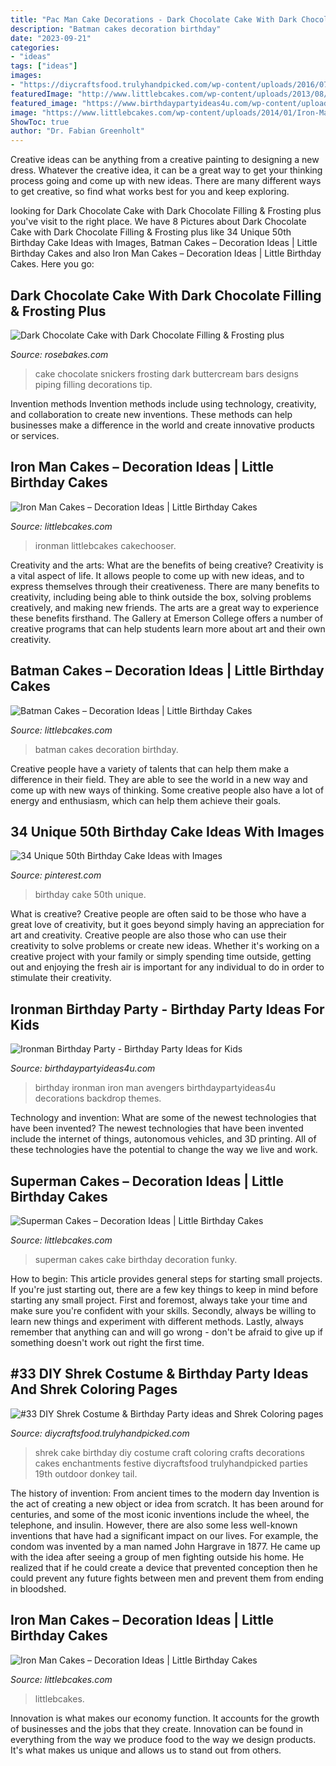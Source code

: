 ```yaml
---
title: "Pac Man Cake Decorations - Dark Chocolate Cake With Dark Chocolate Filling &amp; Frosting Plus"
description: "Batman cakes decoration birthday"
date: "2023-09-21"
categories:
- "ideas"
tags: ["ideas"]
images:
- "https://diycraftsfood.trulyhandpicked.com/wp-content/uploads/2016/07/Shrek-Party-Idea_ce.jpg"
featuredImage: "http://www.littlebcakes.com/wp-content/uploads/2013/08/Superman-Cakes-Images.jpg"
featured_image: "https://www.birthdaypartyideas4u.com/wp-content/uploads/2015/07/ironman-birthday-party-backdrop-550x825.jpg"
image: "https://www.littlebcakes.com/wp-content/uploads/2014/01/Iron-Man-Cake-Ideas.jpg"
ShowToc: true
author: "Dr. Fabian Greenholt"
---
```



Creative ideas can be anything from a creative painting to designing a new dress. Whatever the creative idea, it can be a great way to get your thinking process going and come up with new ideas. There are many different ways to get creative, so find what works best for you and keep exploring.

	

		
looking for Dark Chocolate Cake with Dark Chocolate Filling &amp; Frosting plus you've visit to the right place. We have 8 Pictures about Dark Chocolate Cake with Dark Chocolate Filling &amp; Frosting plus like 34 Unique 50th Birthday Cake Ideas with Images, Batman Cakes – Decoration Ideas | Little Birthday Cakes and also Iron Man Cakes – Decoration Ideas | Little Birthday Cakes. Here you go:
		
    
## Dark Chocolate Cake With Dark Chocolate Filling &amp; Frosting Plus

<img loading=lazy src="https://rosebakes.com/wp-content/uploads/2012/08/Chocolate-Cake-with-Dark-Chocolate-Buttercream-and-Snickers.jpg" onerror="this.onerror=null;this.src='https://tse4.mm.bing.net/th?id=OIP.rQa2vhYdDicsoupcWCjOgwHaHg&amp;pid=15.1';" alt="Dark Chocolate Cake with Dark Chocolate Filling &amp; Frosting plus">

_Source: rosebakes.com_

>cake chocolate snickers frosting dark buttercream bars designs piping filling decorations tip. 

	

Invention methods
Invention methods include using technology, creativity, and collaboration to create new inventions. These methods can help businesses make a difference in the world and create innovative products or services.

    
## Iron Man Cakes – Decoration Ideas | Little Birthday Cakes

<img loading=lazy src="https://www.littlebcakes.com/wp-content/uploads/2014/01/Iron-Man-Cake-Ideas.jpg" onerror="this.onerror=null;this.src='https://tse2.mm.bing.net/th?id=OIP._CtdlnvCvYU7K9LmkrNM3QHaJ4&amp;pid=15.1';" alt="Iron Man Cakes – Decoration Ideas | Little Birthday Cakes">

_Source: littlebcakes.com_

>ironman littlebcakes cakechooser. 

	

Creativity and the arts: What are the benefits of being creative?
Creativity is a vital aspect of life. It allows people to come up with new ideas, and to express themselves through their creativeness. There are many benefits to creativity, including being able to think outside the box, solving problems creatively, and making new friends. The arts are a great way to experience these benefits firsthand. The Gallery at Emerson College offers a number of creative programs that can help students learn more about art and their own creativity.

    
## Batman Cakes – Decoration Ideas | Little Birthday Cakes

<img loading=lazy src="http://www.littlebcakes.com/wp-content/uploads/2013/08/Batman-Cakes-Images.jpg" onerror="this.onerror=null;this.src='https://tse1.mm.bing.net/th?id=OIP.YztuGIwHzfOy1faAhz8bCgHaFj&amp;pid=15.1';" alt="Batman Cakes – Decoration Ideas | Little Birthday Cakes">

_Source: littlebcakes.com_

>batman cakes decoration birthday. 

	

Creative people have a variety of talents that can help them make a difference in their field. They are able to see the world in a new way and come up with new ways of thinking. Some creative people also have a lot of energy and enthusiasm, which can help them achieve their goals.

    
## 34 Unique 50th Birthday Cake Ideas With Images

<img loading=lazy src="https://i.pinimg.com/736x/3e/f8/7a/3ef87a404ffeac9138aec201b48fd806--th-birthday-cake-men-th-birthday-ideas-for-men.jpg?b=t" onerror="this.onerror=null;this.src='https://tse3.mm.bing.net/th?id=OIP.WbzHjROSaQQi8cGqaHi7LgHaJ3&amp;pid=15.1';" alt="34 Unique 50th Birthday Cake Ideas with Images">

_Source: pinterest.com_

>birthday cake 50th unique. 

	

What is creative?
Creative people are often said to be those who have a great love of creativity, but it goes beyond simply having an appreciation for art and creativity. Creative people are also those who can use their creativity to solve problems or create new ideas. Whether it's working on a creative project with your family or simply spending time outside, getting out and enjoying the fresh air is important for any individual to do in order to stimulate their creativity.

    
## Ironman Birthday Party - Birthday Party Ideas For Kids

<img loading=lazy src="https://www.birthdaypartyideas4u.com/wp-content/uploads/2015/07/ironman-birthday-party-backdrop-550x825.jpg" onerror="this.onerror=null;this.src='https://tse2.mm.bing.net/th?id=OIP.kDcAZQjJ9In1bpcc7cEdCwHaLH&amp;pid=15.1';" alt="Ironman Birthday Party - Birthday Party Ideas for Kids">

_Source: birthdaypartyideas4u.com_

>birthday ironman iron man avengers birthdaypartyideas4u decorations backdrop themes. 

	

Technology and invention: What are some of the newest technologies that have been invented?
The newest technologies that have been invented include the internet of things, autonomous vehicles, and 3D printing. All of these technologies have the potential to change the way we live and work.

    
## Superman Cakes – Decoration Ideas | Little Birthday Cakes

<img loading=lazy src="http://www.littlebcakes.com/wp-content/uploads/2013/08/Superman-Cakes-Images.jpg" onerror="this.onerror=null;this.src='https://tse3.mm.bing.net/th?id=OIP.EvZTr6MLS-bJusV8JJq0IAHaJ4&amp;pid=15.1';" alt="Superman Cakes – Decoration Ideas | Little Birthday Cakes">

_Source: littlebcakes.com_

>superman cakes cake birthday decoration funky. 

	

How to begin: This article provides general steps for starting small projects.
If you're just starting out, there are a few key things to keep in mind before starting any small project. First and foremost, always take your time and make sure you're confident with your skills. Secondly, always be willing to learn new things and experiment with different methods. Lastly, always remember that anything can and will go wrong - don't be afraid to give up if something doesn't work out right the first time.

    
## #33 DIY Shrek Costume &amp; Birthday Party Ideas And Shrek Coloring Pages

<img loading=lazy src="https://diycraftsfood.trulyhandpicked.com/wp-content/uploads/2016/07/Shrek-Party-Idea_ce.jpg" onerror="this.onerror=null;this.src='https://tse4.mm.bing.net/th?id=OIP.faPV56EicJDY4u4JxAbqfgHaJ3&amp;pid=15.1';" alt="#33 DIY Shrek Costume &amp; Birthday Party ideas and Shrek Coloring pages">

_Source: diycraftsfood.trulyhandpicked.com_

>shrek cake birthday diy costume craft coloring crafts decorations cakes enchantments festive diycraftsfood trulyhandpicked parties 19th outdoor donkey tail. 

	

The history of invention: From ancient times to the modern day
Invention is the act of creating a new object or idea from scratch. It has been around for centuries, and some of the most iconic inventions include the wheel, the telephone, and insulin. However, there are also some less well-known inventions that have had a significant impact on our lives. For example, the condom was invented by a man named John Hargrave in 1877. He came up with the idea after seeing a group of men fighting outside his home. He realized that if he could create a device that prevented conception then he could prevent any future fights between men and prevent them from ending in bloodshed.

    
## Iron Man Cakes – Decoration Ideas | Little Birthday Cakes

<img loading=lazy src="https://www.littlebcakes.com/wp-content/uploads/2014/01/Iron-Man-Birthday-Cakes-768x1024.jpg" onerror="this.onerror=null;this.src='https://tse1.mm.bing.net/th?id=OIP.4yN1P_UctKdQvzm7DfrjAQHaJ4&amp;pid=15.1';" alt="Iron Man Cakes – Decoration Ideas | Little Birthday Cakes">

_Source: littlebcakes.com_

>littlebcakes. 

	

Innovation is what makes our economy function. It accounts for the growth of businesses and the jobs that they create. Innovation can be found in everything from the way we produce food to the way we design products. It's what makes us unique and allows us to stand out from others.

